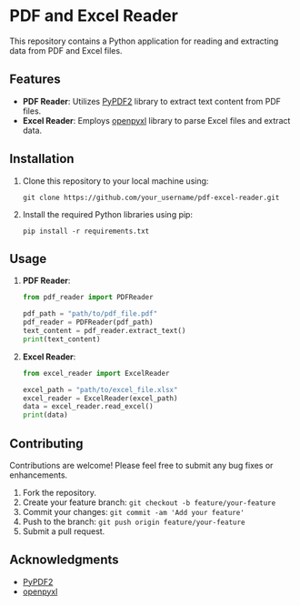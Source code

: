 # PDF and Excel Reader

This repository contains a Python application for reading and extracting data from PDF and Excel files.

## Features

- **PDF Reader**: Utilizes [PyPDF2](https://github.com/mstamy2/PyPDF2) library to extract text content from PDF files.
- **Excel Reader**: Employs [openpyxl](https://openpyxl.readthedocs.io/en/stable/) library to parse Excel files and extract data.

## Installation

1. Clone this repository to your local machine using:
    ```
    git clone https://github.com/your_username/pdf-excel-reader.git
    ```

2. Install the required Python libraries using pip:
    ```
    pip install -r requirements.txt
    ```

## Usage

1. **PDF Reader**:
    ```python
    from pdf_reader import PDFReader
    
    pdf_path = "path/to/pdf_file.pdf"
    pdf_reader = PDFReader(pdf_path)
    text_content = pdf_reader.extract_text()
    print(text_content)
    ```

2. **Excel Reader**:
    ```python
    from excel_reader import ExcelReader
    
    excel_path = "path/to/excel_file.xlsx"
    excel_reader = ExcelReader(excel_path)
    data = excel_reader.read_excel()
    print(data)
    ```

## Contributing

Contributions are welcome! Please feel free to submit any bug fixes or enhancements.

1. Fork the repository.
2. Create your feature branch: `git checkout -b feature/your-feature`
3. Commit your changes: `git commit -am 'Add your feature'`
4. Push to the branch: `git push origin feature/your-feature`
5. Submit a pull request.

## Acknowledgments

- [PyPDF2](https://github.com/mstamy2/PyPDF2)
- [openpyxl](https://openpyxl.readthedocs.io/en/stable/)
